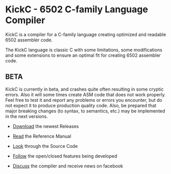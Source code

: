 # KickC - 6502 C-family Language Compiler 

KickC is a compiler for a C-family language creating optimized and readable 6502 assembler code.

The KickC language is classic C with some limitations, some modifications and some extensions to ensure an optimal fit for creating 6502 assembler code. 

## BETA

KickC is currently in beta, and crashes quite often resulting in some cryptic errors. Also it will some times create ASM code that does not work properly. 
Feel free to test it and report any problems or errors you encounter, but do not expect it to produce production quality code.
Also, be prepared that major breaking changes (to syntax, to semantics, etc.) may be implemented in the next versions.

* [Download](https://gitlab.com/camelot/kickc/tags) the newest Releases 

* [Read](https://docs.google.com/document/d/1JE-Lt5apM-g4tZN3LS4TDbPKYgXuBz294enS9Oc4HXM/edit?usp=sharing) the Reference Manual

* [Look](https://gitlab.com/camelot/kickc/tree/master) through the Source Code

* [Follow](https://gitlab.com/camelot/kickc/issues) the open/closed features being developed

* [Discuss](http://www.facebook.com/groups/RetroAssembler/) the compiler and receive news on facebook